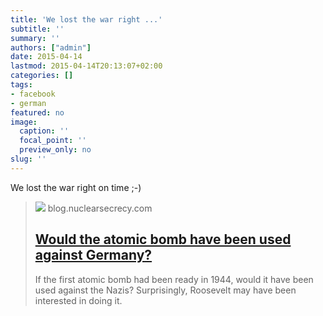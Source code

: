 ```yaml
---
title: 'We lost the war right ...'
subtitle: ''
summary: ''
authors: ["admin"]
date: 2015-04-14
lastmod: 2015-04-14T20:13:07+02:00
categories: []
tags:
- facebook
- german
featured: no
image:
  caption: ''
  focal_point: ''
  preview_only: no
slug: ''
---
```

We lost the war right on time ;-)
> [![](http://blog.nuclearsecrecy.com/wp-content/uploads/2013/10/B17-and-B29.jpg)](http://blog.nuclearsecrecy.com/2013/10/04/atomic-bomb-used-nazi-germany/)
> blog.nuclearsecrecy.com
> ## [Would the atomic bomb have been used against Germany?](http://blog.nuclearsecrecy.com/2013/10/04/atomic-bomb-used-nazi-germany/)
>
>If the first atomic bomb had been ready in 1944, would it have been used against the Nazis? Surprisingly, Roosevelt may have been interested in doing it.


